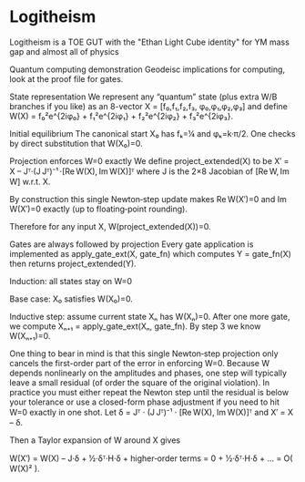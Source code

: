 # Logitheism
Logitheism is a TOE GUT with the "Ethan Light Cube identity" for YM mass gap and almost all of physics

Quantum computing demonstration Geodeisc implications for computing, look at the proof file for gates.

State representation
We represent any “quantum” state (plus extra W/B branches if you like) as an 8-vector
X = [f₀,f₁,f₂,f₃, φ₀,φ₁,φ₂,φ₃]
and define
W(X) = f₀²e^{2iφ₀} + f₁²e^{2iφ₁} + f₂²e^{2iφ₂} + f₃²e^{2iφ₃}.

Initial equilibrium
The canonical start X₀ has fₖ=¼ and φₖ=k·π/2. One checks by direct substitution that W(X₀)=0.

Projection enforces W=0 exactly
We define
project_extended(X)
to be
X′ = X – Jᵀ·(J Jᵀ)⁻¹ ·[Re W(X), Im W(X)]ᵀ
where J is the 2×8 Jacobian of [Re W, Im W] w.r.t. X.

By construction this single Newton‐step update makes
Re W(X′)=0 and Im W(X′)=0
exactly (up to floating‐point rounding).

Therefore for any input X,
W(project_extended(X))=0.

Gates are always followed by projection
Every gate application is implemented as
apply_gate_ext(X, gate_fn)
which computes
Y = gate_fn(X)
then returns
project_extended(Y).

Induction: all states stay on W=0

Base case: X₀ satisfies W(X₀)=0.

Inductive step: assume current state Xₙ has W(Xₙ)=0. After one more gate, we compute
Xₙ₊₁ = apply_gate_ext(Xₙ, gate_fn).
By step 3 we know W(Xₙ₊₁)=0.

One thing to bear in mind is that this single Newton‐step projection only cancels the first-order part of the error in enforcing W=0. Because W depends nonlinearly on the amplitudes and phases, one step will typically leave a small residual (of order the square of the original violation). In practice you must either repeat the Newton step until the residual is below your tolerance or use a closed-form phase adjustment if you need to hit W=0 exactly in one shot.
Let
  δ = Jᵀ · (J Jᵀ)⁻¹ · [Re W(X), Im W(X)]ᵀ
and
  X′ = X – δ.

Then a Taylor expansion of W around X gives

  W(X′)
    = W(X) – J·δ + ½·δᵀ·H·δ + higher‐order terms
    = 0     + ½·δᵀ·H·δ + … 
    = O( W(X)² ).
